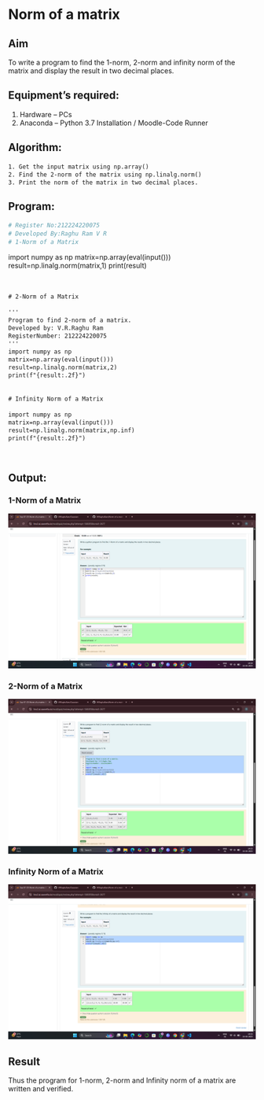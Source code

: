 # Norm of a matrix
## Aim
To write a program to find the 1-norm, 2-norm and infinity norm of the matrix and display the result in two decimal places.
## Equipment’s required:
1.	Hardware – PCs
2.	Anaconda – Python 3.7 Installation / Moodle-Code Runner
## Algorithm:
	1. Get the input matrix using np.array()   
    2. Find the 2-norm of the matrix using np.linalg.norm()
	3. Print the norm of the matrix in two decimal places.
## Program:
```Python
# Register No:212224220075
# Developed By:Raghu Ram V R
# 1-Norm of a Matrix
```
import numpy as np
matrix=np.array(eval(input()))
result=np.linalg.norm(matrix,1)
print(result)
```


# 2-Norm of a Matrix

'''
Program to find 2-norm of a matrix.
Developed by: V.R.Raghu Ram
RegisterNumber: 212224220075
'''
import numpy as np
matrix=np.array(eval(input()))
result=np.linalg.norm(matrix,2)
print(f"{result:.2f}")


# Infinity Norm of a Matrix

import numpy as np
matrix=np.array(eval(input()))
result=np.linalg.norm(matrix,np.inf)
print(f"{result:.2f}")



```
## Output:
### 1-Norm of a Matrix
![alt text](<Screenshot (63).png>)


### 2-Norm of a Matrix

![alt text](<Screenshot (64).png>)

### Infinity Norm of a Matrix

![alt text](<Screenshot (65).png>)

## Result
Thus the program for 1-norm, 2-norm and Infinity norm of a matrix are written and verified.

